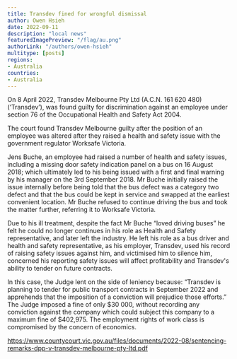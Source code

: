 ```yaml
---
title: Transdev fined for wrongful dismissal
author: Owen Hsieh 
date: 2022-09-11
description: "local news"
featuredImagePreview: "/flag/au.png"
authorLink: "/authors/owen-hsieh"
multitype: [posts]
regions:
- Australia
countries:
- Australia
---
```




On 8 April 2022, Transdev Melbourne Pty Ltd (A.C.N. 161 620 480) (‘Transdev’), was found guilty for discrimination against an employee under section 76 of the Occupational Health and Safety Act 2004.

The court found Transdev Melbourne guilty after the position of an employee was altered after they raised a health and safety issue with the government regulator Worksafe Victoria.

Jens Buche, an employee had raised a number of health and safety issues, including a missing door safety indication panel on a bus on 16 August 2018; which ultimately led to his being issued with a first and final warning by his manager on the 3rd September 2018. Mr Buche initially raised the issue internally before being told that the bus defect was a category two defect and that the bus could be kept in service and swapped at the earliest convenient location. Mr Buche refused to continue driving the bus and took the matter further, referring it to Worksafe Victoria.

Due to his ill treatment, despite the fact Mr Buche “loved driving buses” he felt he could no longer continues in his role as Health and Safety representative, and later left the industry. He left his role as a bus driver and health and safety representative, as his employer, Transdev, used his record of raising safety issues against him, and victimised him to silence him, concerned his reporting safety issues will affect profitability and Transdev's ability to tender on future contracts.

In this case, the Judge lent on the side of leniency because: “Transdev is planning to tender for public transport contracts in September 2022 and apprehends that the imposition of a conviction will prejudice those efforts.” The Judge imposed a fine of only $30 000, without recording any conviction against the company which could subject this company to a maximum fine of $402,975. The employment rights of work class is compromised by the concern of economics.

https://www.countycourt.vic.gov.au/files/documents/2022-08/sentencing-remarks-dpp-v-transdev-melbourne-pty-ltd.pdf 

